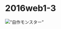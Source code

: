 # 2016web1-3
<!DOCTYPE html >
<html>
    <head>
        <meta charset=“utf-8” />
        <title>タイトル</title>
    </head>
    <body>
       <img src=“Desktop\新しいフォルダー\wa-ru.jpg” alt=“自作モンスター” />
    </body>
</html>
